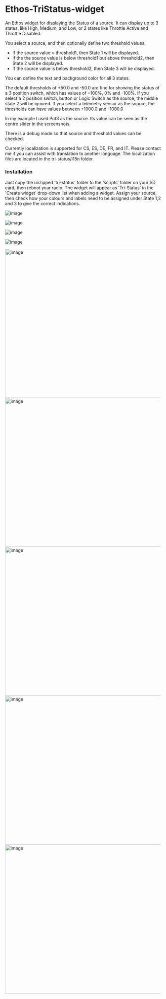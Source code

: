 # Ethos-TriStatus-widget
An Ethos widget for displaying the Status of a source. It can display up to 3 states, like High, Medium, and Low, or 2 states like Throttle Active and Throttle Disabled.

You select a source, and then optionally define two threshold values.
- If the source value > threshold1, then State 1 will be displayed.
- If the the source value is below threshold1 but above threshold2, then State 2 will be displayed.
- If the source value is below threshold2, then State 3 will be displayed.

You can define the text and background color for all 3 states.

The default thresholds of +50.0 and -50.0 are fine for showing the status of a 3 position switch, which has values of +100%, 0% and -100%. If you select a 2 position switch, button or Logic Switch as the source, the middle state 2 will be ignored. If you select a telemetry sensor as the source, the thresholds can have values between +1000.0 and -1000.0

In my example I used Pot3 as the source. Its value can be seen as the centre slider in the screenshots.

There is a debug mode so that source and threshold values can be checked.

Currently localization is supported for CS, ES, DE, FR, and IT. Please contact me if you can assist with translation to another language. The localization files are located in the tri-status/i18n folder.

### Installation
Just copy the unzipped 'tri-status' folder to the ‘scripts’ folder on your SD card, then reboot your radio. The widget will appear as 'Tri-Status' in the 'Create widget' drop-down list when adding a widget. Assign your source, then check how your colours and labels need to be assigned under State 1,2 and 3 to give the correct indications.

![image](https://github.com/user-attachments/assets/82fe358f-0e4d-4938-b767-c239697dc6ba)

![image](https://github.com/user-attachments/assets/d26e2f5d-4747-4b21-8b6e-b755530f7698)

![image](https://github.com/user-attachments/assets/821f65bb-5ac0-4aa6-a9a2-c04ca2b5edd8)

![image](https://github.com/user-attachments/assets/cdf6f635-2fb5-4fe3-982b-8cc67effbcee)

<img width="800" height="480" alt="image" src="https://github.com/user-attachments/assets/3208948e-df6d-4aa4-9960-adb9646e0784" />


<img width="800" height="480" alt="image" src="https://github.com/user-attachments/assets/47959f60-8975-4eb8-926a-4a3923849407" />


<img width="800" height="480" alt="image" src="https://github.com/user-attachments/assets/336bf834-94c3-4fde-894d-7deadbae8630" />


<img width="800" height="480" alt="image" src="https://github.com/user-attachments/assets/3d11ca17-fcee-4e70-ba25-a638f2de752a" />


<img width="800" height="480" alt="image" src="https://github.com/user-attachments/assets/e3f63414-6aad-4c30-9174-469768cf3284" />











